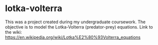 # lotka-volterra

This was a project created during my undergraduate coursework. The objective is to model the Lotka-Volterra (predator-prey) equations. Link to the wiki: https://en.wikipedia.org/wiki/Lotka%E2%80%93Volterra_equations
